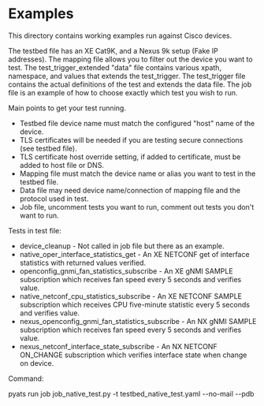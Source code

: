 Examples
========

This directory contains working examples run against Cisco devices.

The testbed file has an XE Cat9K, and a Nexus 9k setup (Fake IP addresses).
The mapping file allows you to filter out the device you want to test.
The test_trigger_extended "data" file contains various xpath, namespace, and values that extends the test_trigger.
The test_trigger file contains the actual definitions of the test and extends the data file.
The job file is an example of how to choose exactly which test you wish to run.

Main points to get your test running.

- Testbed file device name must match the configured "host" name of the device.
- TLS certificates will be needed if you are testing secure connections (see testbed file).
- TLS certificate host override setting, if added to certificate, must be added to host file or DNS.
- Mapping file must match the device name or alias you want to test in the testbed file.
- Data file may need device name/connection of mapping file and the protocol used in test.
- Job file, uncomment tests you want to run, comment out tests you don't want to run.

Tests in test file:

- device_cleanup - Not called in job file but there as an example.
- native_oper_interface_statistics_get - An XE NETCONF get of interface statistics with returned values verified.
- openconfig_gnmi_fan_statistics_subscribe - An XE gNMI SAMPLE subscription which receives fan speed every 5 seconds and verifies value.
- native_netconf_cpu_statistics_subscribe - An XE NETCONF SAMPLE subscription which receives CPU five-minute statistic every 5 seconds and verifies value.
- nexus_openconfig_gnmi_fan_statistics_subscribe - An NX gNMI SAMPLE subscription which receives fan speed every 5 seconds and verifies value.
- nexus_netconf_interface_state_subscribe - An NX NETCONF ON_CHANGE subscription which verifies interface state when change on device.

Command:

pyats run job job_native_test.py -t testbed_native_test.yaml --no-mail --pdb
